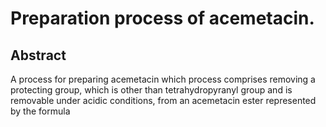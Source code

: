 # Preparation process of acemetacin.

## Abstract
A process for preparing acemetacin which process comprises removing a protecting group, which is other than tetrahydropyranyl group and is removable under acidic conditions, from an acemetacin ester represented by the formula